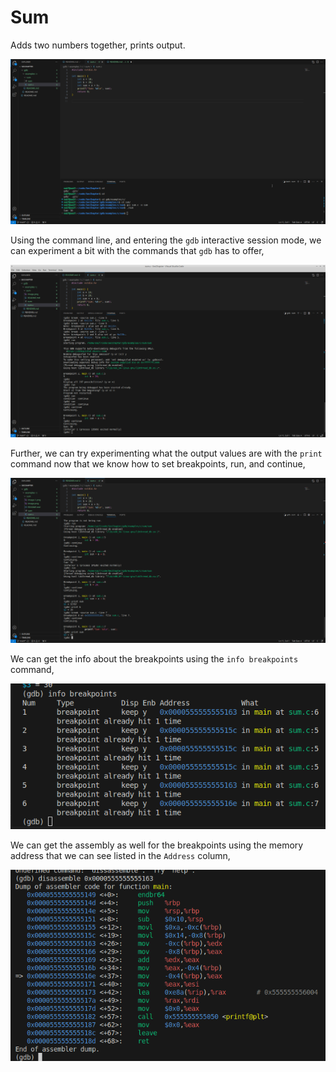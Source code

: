 # Sum

Adds two numbers together, prints output.

![sum.c](image.png)

Using the command line, and entering the `gdb` interactive session mode, we can experiment a bit with the commands that `gdb` has to offer,

![setting-breakpoints](image-1.png)

Further, we can try experimenting what the output values are with the `print` command now that we know how to set breakpoints, run, and continue,

![print-values](image-2.png)

We can get the info about the breakpoints using the `info breakpoints` command,

![info-breakpoints](image-3.png)

We can get the assembly as well for the breakpoints using the memory address that we can see listed in the `Address` column,

![disassemble](image-4.png)
